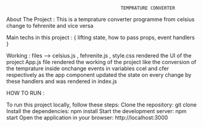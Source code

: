                                               TEMPRATURE CONVERTER
About The Project :
                      This is a temprature converter programme from celsius change to fehrenite and vice versa

Main techs in this project :
                         { lifting state, how to pass props, event handlers }

Working :
                files --> celsius.js , fehrenite.js , style.css rendered the UI of the project 
                App.js file rendered the working of the project like the conversion of the temprature inside onchange events in variables ccel and cfer respectively
                 as the app component updated the state on every change by these handlers and was rendered in index.js

HOW TO RUN :

To run this project locally, follow these steps:
Clone the repository:
git clone
Install the dependencies:
npm install
Start the development server:
npm start
Open the application in your browser:
http://localhost:3000
